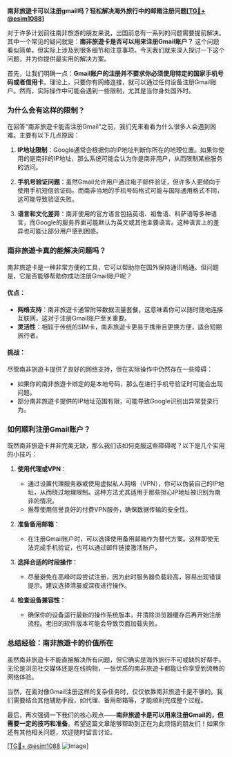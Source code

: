 **南非旅遊卡可以注册gmail吗？轻松解决海外旅行中的邮箱注册问题[[TG💪+ @esim1088](https://t.me/s/esim1088)]**

对于许多计划前往南非旅游的朋友来说，出国前总有一系列的问题需要提前解决。其中一个常见的疑问就是：**南非旅遊卡是否可以用来注册Gmail账户？** 这个问题看似简单，但实际上涉及到很多细节和注意事项。今天我们就来深入探讨一下这个问题，并为你提供最实用的解决方案。

首先，让我们明确一点：**Gmail账户的注册并不要求你必须使用特定的国家手机号码或者信用卡**。理论上，只要你有网络连接，就可以通过任何设备注册Gmail账户。然而，实际操作中可能会遇到一些限制，尤其是当你身处国外时。

### **为什么会有这样的限制？**
在回答“南非旅遊卡能否注册Gmail”之前，我们先来看看为什么很多人会遇到困难。主要有以下几点原因：

1. **IP地址限制**：Google通常会根据你的IP地址判断你所在的地理位置。如果你使用的是南非的IP地址，那么系统可能会认为你是南非用户，从而限制某些服务的访问。
   
2. **手机号验证问题**：虽然Gmail允许用户通过电子邮件验证，但许多人更倾向于使用手机短信验证码。而南非当地的手机号码格式可能与国际通用格式不同，这可能导致验证失败。

3. **语言和文化差异**：南非使用的官方语言包括英语、祖鲁语、科萨语等多种语言，而Google的服务界面可能默认为英文或其他主要语言。这种语言上的差异也可能让部分用户感到困惑。

### **南非旅遊卡真的能解决问题吗？**
南非旅遊卡是一种非常方便的工具，它可以帮助你在国外保持通讯畅通。但问题是，它是否能够帮助你成功注册Gmail账户呢？

#### **优点：**
- **网络支持**：南非旅遊卡通常附带数据流量套餐，这意味着你可以随时随地连接互联网，这对于注册Gmail账户至关重要。
- **灵活性**：相较于传统的SIM卡，南非旅遊卡更易于携带且更换方便，适合短期旅行者。

#### **挑战：**
尽管南非旅遊卡提供了良好的网络支持，但在实际操作中仍然存在一些障碍：
- 如果你的南非旅遊卡绑定的是本地号码，那么在进行手机号验证时可能会出现问题。
- 部分南非旅遊卡提供的IP地址范围有限，可能导致Google识别出异常登录行为。

### **如何顺利注册Gmail账户？**
既然南非旅遊卡并非完美无缺，那么我们该如何克服这些障碍呢？以下是几个实用的小技巧：

1. **使用代理或VPN**：
   - 通过设置代理服务器或使用虚拟私人网络（VPN），你可以伪装自己的IP地址，从而绕过地理限制。这种方法尤其适用于那些担心IP地址被识别为南非的情况。
   - 推荐使用信誉良好的付费VPN服务，确保数据传输的安全性。

2. **准备备用邮箱**：
   - 在注册Gmail账户时，可以选择使用备用邮箱作为替代方案。这样即使无法完成手机验证，也可以通过邮件链接激活账户。

3. **选择合适的时段操作**：
   - 尽量避免在高峰时段尝试注册，因为此时服务器负载较高，容易出现错误提示。建议选择清晨或深夜进行操作。

4. **检查设备兼容性**：
   - 确保你的设备运行最新的操作系统版本，并清除浏览器缓存后再开始注册流程。老旧的软件版本可能会导致页面加载失败。

### **总结经验：南非旅遊卡的价值所在**
虽然南非旅遊卡不能直接解决所有问题，但它确实是海外旅行不可或缺的好帮手。无论是浏览社交媒体还是在线购物，一张优质的南非旅遊卡都能让你享受到流畅的网络体验。

当然，在面对像Gmail注册这样的复杂任务时，仅仅依靠南非旅遊卡是不够的。我们需要结合其他辅助手段，如代理、备用邮箱等，才能顺利完成整个过程。

最后，再次强调一下我们的核心观点——**南非旅遊卡是可以用来注册Gmail的，但需要一定的技巧和准备**。希望这篇文章能够帮助到正在为此烦恼的朋友们！如果你还有其他相关问题，欢迎随时留言讨论。

[[TG💪+ @esim1088](https://t.me/s/esim1088) ![Image](https://i.postimg.cc/4NQfJmqS/Snipaste-2025-05-13-00-14-12.png)]